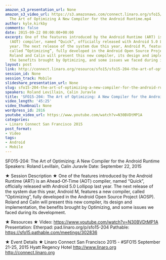 ```yaml
---
amazon_s3_presentation_url: None
amazon_s3_video_url: https://s3.amazonaws.com/connect.linaro.org/sfo15/Videos/09-22-Tuesday/SFO15-204
  The Art of Optimizing A New Compiler for the Android Runtime.mp4
author: kyle.kirkby
comments: false
date: 2015-09-22 00:00:00+00:00
excerpt: One of the features introduced by the Android Runtime (ART) is an Ahead-Of-Time
  (AOT) compiler, named “Quick”, officially released with Android 5.0 Lollipop last
  year. The next release of the system due this year, Android M, features a new compiler,
  called “Optimizing”, fully developed in the Android Open Source Project (AOSP).
  Roland and Calin will present this new compiler, its design and implementation,
  the benefits brought by Optimizing, and some issues we faced during its development
layout: post
link: http://connect.linaro.org/resource/sfo15/sfo15-204-the-art-of-optimizing-a-new-compiler-for-the-android-runtime/
session_id: None
session_track: Mobile
slideshare_presentation_url: None
slug: sfo15-204-the-art-of-optimizing-a-new-compiler-for-the-android-runtime
speakers: Roland Levillain, Calin Juravle
title: 'SFO15-204: The Art of Optimizing: A New Compiler for the Android Runtime'
video_length: '45:25'
video_thumbnail: None
wordpress_id: 2816
youtube_video_url: https://www.youtube.com/watch?v=N30BVDtMP1A
categories:
- Linaro Connect San Francisco 2015
post_format:
- Video
tags:
- Android
- Mobile
---
```


SFO15-204: The Art of Optimizing: A New Compiler for the Android Runtime
Speakers: Roland Levillain, Calin Juravle
Date: September 22, 2015

★ Session Description ★
One of the features introduced by the Android Runtime (ART) is an Ahead-Of-Time (AOT) compiler, named “Quick”, officially released with Android 5.0 Lollipop last year. The next release of the system due this year, Android M, features a new compiler, called “Optimizing”, fully developed in the Android Open Source Project (AOSP). Roland and Calin will present this new compiler, its design and implementation, the benefits brought by Optimizing, and some issues we faced during its development.

★ Resources ★
Video: https://www.youtube.com/watch?v=N30BVDtMP1A
Presentation:
Etherpad: pad.linaro.org/p/sfo15-204
Pathable: https://sfo15.pathable.com/meetings/302836

★ Event Details ★
Linaro Connect San Francisco 2015 - #SFO15
September 21-25, 2015
Hyatt Regency Hotel
http://www.linaro.org
http://connect.linaro.org
